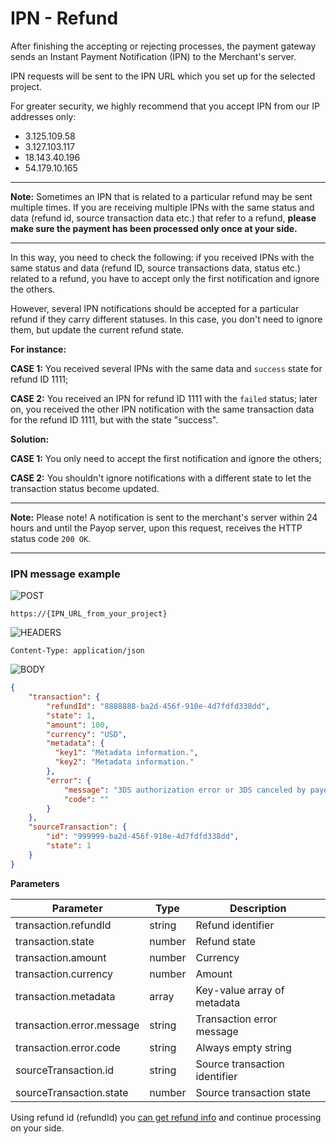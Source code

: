 # IPN - Refund

After finishing the accepting or rejecting processes, the payment gateway sends an Instant Payment Notification (IPN) to the Merchant's server.

IPN requests will be sent to the IPN URL which you set up for the selected project.

For greater security, we highly recommend that you accept IPN from our IP addresses only:

* 3.125.109.58
* 3.127.103.117
* 18.143.40.196 
* 54.179.10.165

----

**Note:** Sometimes an IPN that is related to a particular refund may be sent multiple times. If you are receiving multiple IPNs with the same status and data (refund id, source transaction data etc.) that refer to a refund, **please make sure the payment has been processed only once at your side.**

---

In this way, you need to check the following: if you received IPNs with the same status and data (refund ID, source transactions data, status etc.) related to a refund, you have to accept only the first notification and ignore the others.

However, several IPN notifications should be accepted for a particular refund if they carry different statuses. In this case, you don't need to ignore them, but update the current refund state.

**For instance:**

**CASE 1:** You received several IPNs with the same data and `success` state for refund ID 1111;

**CASE 2:** You received an IPN for refund ID 1111 with the `failed` status; later on, you received the other IPN notification with the same transaction data for the refund ID 1111, but with the state "success".

**Solution:**

**CASE 1:** You only need to accept the first notification and ignore the others;

**CASE 2:** You shouldn't ignore notifications with a different state to let the transaction status become updated.

----

**Note:** Please note! A notification is sent to the merchant's server within 24 hours and until the Payop server, upon this request, receives the HTTP status code `200 OK`.

----

### IPN message example

![POST](https://img.shields.io/badge/-POST-green?style=for-the-badge)

```shell
https://{IPN_URL_from_your_project}
```

![HEADERS](https://img.shields.io/badge/-HEADERS-yellowgreen?style=for-the-badge)

```shell
Content-Type: application/json 
```

![BODY](https://img.shields.io/badge/-BODY-blueviolet?style=for-the-badge)

```json
{
    "transaction": {
        "refundId": "8888888-ba2d-456f-910e-4d7fdfd338dd",
        "state": 1,
        "amount": 100,
        "currency": "USD",
        "metadata": {
          "key1": "Metadata information.",
          "key2": "Metadata information."
        },
        "error": {
            "message": "3DS authorization error or 3DS canceled by payer",
            "code": ""
        }
    },
    "sourceTransaction": {
        "id": "999999-ba2d-456f-910e-4d7fdfd338dd",
        "state": 1
    }  
}
```

**Parameters**

Parameter                       |  Type   |                 Description     |
--------------------------------|---------|---------------------------------| 
transaction.refundId            | string  | Refund identifier               |
transaction.state               | number  | Refund state                    |
transaction.amount              | number  | Currency                        |
transaction.currency            | number  | Amount                          |
transaction.metadata            | array   | Key-value array of metadata     |
transaction.error.message       | string  | Transaction error message       |
transaction.error.code          | string  | Always empty string             |
sourceTransaction.id            | string  | Source transaction identifier   |
sourceTransaction.state         | number  | Source transaction state        |

Using refund id (refundId) you [can get refund info](getRefund.md) and continue processing on your side.